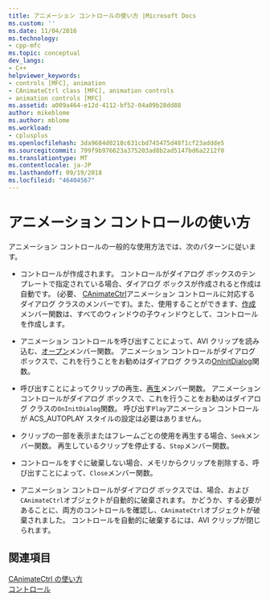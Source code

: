 ```yaml
---
title: アニメーション コントロールの使い方 |Microsoft Docs
ms.custom: ''
ms.date: 11/04/2016
ms.technology:
- cpp-mfc
ms.topic: conceptual
dev_langs:
- C++
helpviewer_keywords:
- controls [MFC], animation
- CAnimateCtrl class [MFC], animation controls
- animation controls [MFC]
ms.assetid: a009a464-e12d-4112-bf52-04a09b28dd88
author: mikeblome
ms.author: mblome
ms.workload:
- cplusplus
ms.openlocfilehash: 3da9684d0218c631cbd745475d48f1cf23addde5
ms.sourcegitcommit: 799f9b976623a375203ad8b2ad5147bd6a2212f0
ms.translationtype: MT
ms.contentlocale: ja-JP
ms.lasthandoff: 09/19/2018
ms.locfileid: "46404567"
---
```

# <a name="using-an-animation-control"></a>アニメーション コントロールの使い方

アニメーション コントロールの一般的な使用方法では、次のパターンに従います。

- コントロールが作成されます。 コントロールがダイアログ ボックスのテンプレートで指定されている場合、ダイアログ ボックスが作成されると作成は自動です。 (必要、 [CAnimateCtrl](../mfc/reference/canimatectrl-class.md)アニメーション コントロールに対応するダイアログ クラスのメンバーです)。また、使用することができます、[作成](../mfc/reference/canimatectrl-class.md#create)メンバー関数は、すべてのウィンドウの子ウィンドウとして、コントロールを作成します。

- アニメーション コントロールを呼び出すことによって、AVI クリップを読み込む、[オープン](../mfc/reference/canimatectrl-class.md#open)メンバー関数。 アニメーション コントロールがダイアログ ボックスで、これを行うことをお勧めはダイアログ クラスの[OnInitDialog](../mfc/reference/cdialog-class.md#oninitdialog)関数。

- 呼び出すことによってクリップの再生、[再生](../mfc/reference/canimatectrl-class.md#play)メンバー関数。 アニメーション コントロールがダイアログ ボックスで、これを行うことをお勧めはダイアログ クラスの`OnInitDialog`関数。 呼び出す`Play`アニメーション コントロールが ACS_AUTOPLAY スタイルの設定は必要はありません。

- クリップの一部を表示またはフレームごとの使用を再生する場合、`Seek`メンバー関数。 再生しているクリップを停止する、`Stop`メンバー関数。

- コントロールをすぐに破棄しない場合、メモリからクリップを削除する、呼び出すことによって、`Close`メンバー関数。

- アニメーション コントロールがダイアログ ボックスでは、場合、および`CAnimateCtrl`オブジェクトが自動的に破棄されます。 かどうか、する必要があることに、両方のコントロールを確認し、`CAnimateCtrl`オブジェクトが破棄されました。 コントロールを自動的に破棄するには、AVI クリップが閉じられます。

## <a name="see-also"></a>関連項目

[CAnimateCtrl の使い方](../mfc/using-canimatectrl.md)<br/>
[コントロール](../mfc/controls-mfc.md)

